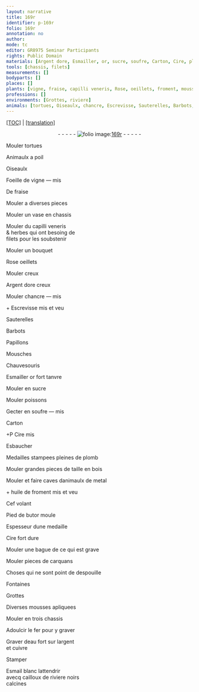 ```yaml
---
layout: narrative
title: 169r
identifier: p-169r
folio: 169r
annotation: no
author:
mode: tc
editor: GR8975 Seminar Participants
rights: Public Domain
materials: [Argent dore, Esmailler, or, sucre, soufre, Carton, Cire, plomb, bois, metal, huile de froment, Cire fort dure, fer, eau fort, argent, cuivre, Esmail blanc, cailloux de riviere noirs calcines]
tools: [chassis, filets]
measurements: []
bodyparts: []
places: []
plants: [vigne, fraise, capilli veneris, Rose, oeillets, froment, mousses]
professions: []
environments: [Grottes, riviere]
animals: [tortues, Oiseaulx, chancre, Escrevisse, Sauterelles, Barbots, Papillons, Mousches, Chauvesouris, poissons, Cef volant, butor]
---
```


 <p><a href="{{ site.baseurl }}/diplomatic/">[TOC]</a> | <a href="{{ site.baseurl }}/texts/p-169r_tl/" target="_blank">[translation]</a></p><div class="folio" align="center">- - - - - <a href="http://gallica.bnf.fr/ark:/12148/btv1b10500001g/f343.item" target="_blank"><img src="https://cu-mkp.github.io/2017-workshop-edition/assets/photo-icon.png" alt="folio image: " style="display:inline-block; margin-bottom:-3px;"/>169r</a> - - - - - </div>  
  
Mouler <span class="al">tortues</span>
 
Animaulx a poil
 
<span class="al">Oiseaulx</span>
 
Foeille de <span class="pa">vigne</span> — mis
 
De <span class="pa">fraise</span>
 
Mouler a diverses pieces
 
Mouler un vase en <span class="tl">chassis</span>
 
Mouler du <span class="pa">capilli veneris</span><br/> & herbes qui ont besoing de<br/> <span class="tl">filets</span> pour les soubstenir
 
Mouler un bouquet
 
<span class="pa">Rose</span> <span class="pa">oeillets</span>
 
Mouler creux
 
<span class="m">Argent dore</span> creux
 
Mouler <span class="al">chancre</span> — mis
 
\+ <span class="al">Escrevisse</span> mis et veu
 
<span class="al">Sauterelles</span>
 
<span class="al">Barbots</span>
 
<span class="al">Papillons</span>
 
<span class="al">Mousches</span>
 
<span class="al">Chauvesouris</span>
 
<span class="m">Esmailler</span> <span class="m">or</span> fort tanvre
 
Mouler en <span class="m">sucre</span>
 
Mouler <span class="al">poissons</span>
 
Gecter en <span class="m">soufre</span> — mis
 
<span class="m">Carton</span>
 
\+<span class="del">P</span> <span class="m">Cire</span> mis
 
Esbaucher
 
Medailles stampees pleines de <span class="m">plomb</span>
 
Mouler grandes pieces de taille en <span class="m">bois</span>
 
Mouler et faire caves danimaulx de <span class="m">metal</span>
 
\+ <span class="m">huile de <span class="pa">froment</span></span> mis et veu
 
<span class="al">Cef volant</span>
 
Pied de <span class="al">butor</span> moule
 
Espesseur dune medaille
 
<span class="m">Cire fort dure</span>
 
Mouler une bague de ce qui est grave
 
Mouler pieces de carquans
 
Choses qui ne sont point de despouille
 
Fontaines
 
<span class="env">Grottes</span>
 
Diverses <span class="pa">mousses</span> apliquees
 
Mouler en trois <span class="tl">chassis</span>
 
Adoulcir le <span class="m">fer</span> pour y graver
 
Graver d<span class="m">eau fort</span> sur l<span class="m">argent</span><br/> et <span class="m">cuivre</span>
 
Stamper
 
<span class="m">Esmail blanc</span> lattendrir<br/> avecq <span class="m">cailloux de <span class="env">riviere</span> noirs<br/> calcines</span>
 
 